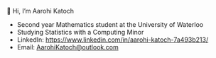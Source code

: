 👋 Hi, I’m Aarohi Katoch
- Second year Mathematics student at the University of Waterloo
- Studying Statistics with a Computing Minor
- LinkedIn: https://www.linkedin.com/in/aarohi-katoch-7a493b213/
- Email: AarohiKatoch@outlook.com


<!---
AarohiK/AarohiK is a ✨ special ✨ repository because its `README.md` (this file) appears on your GitHub profile.
You can click the Preview link to take a look at your changes.
--->
